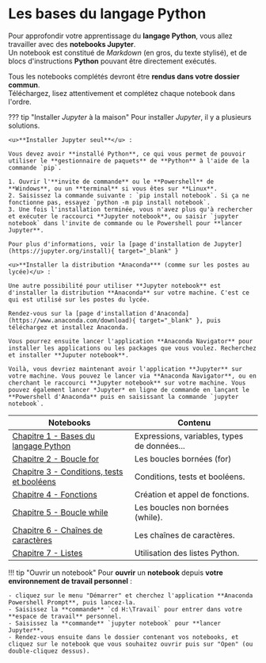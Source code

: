 # Les bases du langage Python

Pour approfondir votre apprentissage du **langage Python**, vous allez travailler avec des **notebooks Jupyter**.  
Un notebook est constitué de *Markdown* (en gros, du texte stylisé), et de blocs d'instructions **Python** pouvant être directement exécutés.

Tous les notebooks complétés devront être **rendus dans votre dossier commun**.  
Téléchargez, lisez attentivement et complétez chaque notebook dans l'ordre.

??? tip "Installer *Jupyter* à la maison"
    Pour installer *Jupyter*, il y a plusieurs solutions.

    <u>**Installer Jupyter seul**</u> :

    Vous devez avoir **installé Python**, ce qui vous permet de pouvoir utiliser le **gestionnaire de paquets** de **Python** à l'aide de la commande `pip`.

    1. Ouvrir l'**invite de commande** ou le **Powershell** de **Windows**, ou un **terminal** si vous êtes sur **Linux**.
    2. Saisissez la commande suivante : `pip install notebook`. Si ça ne fonctionne pas, essayez `python -m pip install notebook`.
    3. Une fois l'installation terminée, vous n'avez plus qu'à rechercher et exécuter le raccourci **Jupyter notebook**, ou saisir `jupyter notebook` dans l'invite de commande ou le Powershell pour **lancer Jupyter**.

    Pour plus d'informations, voir la [page d'installation de Jupyter](https://jupyter.org/install){ target="_blank" }

    <u>**Installer la distribution *Anaconda*** (comme sur les postes au lycée)</u> :

    Une autre possibilité pour utiliser **Jupyter notebook** est d'installer la distribution **Anaconda** sur votre machine. C'est ce qui est utilisé sur les postes du lycée.

    Rendez-vous sur la [page d'installation d'Anaconda](https://www.anaconda.com/download){ target="_blank" }, puis téléchargez et installez Anaconda.

    Vous pourrez ensuite lancer l'application **Anaconda Navigator** pour installer les applications ou les packages que vous voulez. Recherchez et installer **Juputer notebook**.

    Voilà, vous devriez maintenant avoir l'application **Jupyter** sur votre machine. Vous pouvez le lancer via **Anaconda Navigator**, ou en cherchant le raccourci **Jupyter notebook** sur votre machine. Vous pouvez également lancer *Jupyter* en ligne de commande en lançant le **Powershell d'Anaconda** puis en saisissant la commande `jupyter notebook`.

| Notebooks                              | Contenu                             |
| -------------------------------------------- | ----------------------------------- |
| [Chapitre 1 - Bases du langage Python](notebooks/Chapitre%201%20Bases%20du%20langage%20Python.ipynb) | Expressions, variables, types de données... |
| [Chapitre 2 - Boucle for](notebooks/Chapitre%202%20Boucle%20for.ipynb) | Les boucles bornées (for) |
| [Chapitre 3 - Conditions, tests et booléens](notebooks/Chapitre%203%20Conditions,%20tests%20et%20booléens.ipynb) | Conditions, tests et booléens. |
| [Chapitre 4 - Fonctions](notebooks/Chapitre%204%20Fonctions.ipynb) | Création et appel de fonctions. |
| [Chapitre 5 - Boucle while](notebooks/Chapitre%205%20Boucle%20while.ipynb) | Les boucles non bornées (while). |
| [Chapitre 6 - Chaînes de caractères](notebooks/Chapitre%206%20Chaînes%20de%20caractères.ipynb) | Les chaînes de caractères. |
| [Chapitre 7 - Listes](notebooks/Chapitre%207%20Listes.ipynb) | Utilisation des listes Python. |

!!! tip "Ouvrir un notebook"
    Pour **ouvrir** un **notebook** depuis **votre environnement de travail personnel** :
    
    - cliquez sur le menu "Démarrer" et cherchez l'application **Anaconda Powershell Prompt**, puis lancez-la. 
    - Saisissez la **commande** `cd H:\Travail` pour entrer dans votre **espace de travail** personnel.
    - Saisissez la **commande** `jupyter notebook` pour **lancer Jupyter**.
    - Rendez-vous ensuite dans le dossier contenant vos notebooks, et cliquez sur le notebook que vous souhaitez ouvrir puis sur "Open" (ou double-cliquez dessus).